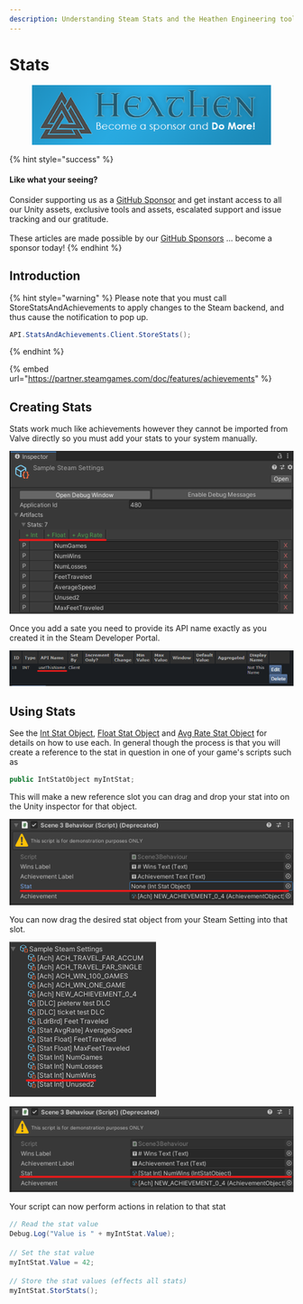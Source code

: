 ```yaml
---
description: Understanding Steam Stats and the Heathen Engineering tool kit
---
```


# Stats

<figure><img src="../../../../.gitbook/assets/512x128 Sponsor Banner.png" alt="Become a sponsor and Do More"><figcaption></figcaption></figure>

{% hint style="success" %}
#### Like what your seeing?

Consider supporting us as a [GitHub Sponsor](../../../../become-a-sponsor.md) and get instant access to all our Unity assets, exclusive tools and assets, escalated support and issue tracking and our gratitude.\
\
These articles are made possible by our [GitHub Sponsors](https://github.com/sponsors/heathen-engineering) ... become a sponsor today!
{% endhint %}

## Introduction

{% hint style="warning" %}
Please note that you must call StoreStatsAndAchievements to apply changes to the Steam backend, and thus cause the notification to pop up.

```csharp
API.StatsAndAchievements.Client.StoreStats();
```
{% endhint %}

{% embed url="https://partner.steamgames.com/doc/features/achievements" %}

## Creating Stats

Stats work much like achievements however they cannot be imported from Valve directly so you must add your stats to your system manually.

![](<../../../../.gitbook/assets/image (188) (1) (1) (1).png>)

Once you add a sate you need to provide its API name exactly as you created it in the Steam Developer Portal.

![](<../../../../.gitbook/assets/image (160) (1) (1).png>)

## Using Stats

See the [Int Stat Object](../scriptable-objects/int-stat.md), [Float Stat Object](../scriptable-objects/float-stat.md) and [Avg Rate Stat Object](../scriptable-objects/avg-rate-stat.md) for details on how to use each. In general though the process is that you will create a reference to the stat in question in one of your game's scripts such as

```csharp
public IntStatObject myIntStat;
```

This will make a new reference slot you can drag and drop your stat into on the Unity inspector for that object.

![](<../../../../.gitbook/assets/image (174) (1) (1) (1).png>)

You can now drag the desired stat object from your Steam Setting into that slot.

![](<../../../../.gitbook/assets/image (159) (1) (1) (1).png>)

![](<../../../../.gitbook/assets/image (161) (1) (1) (1) (1) (1).png>)

Your script can now perform actions in relation to that stat

```csharp
// Read the stat value
Debug.Log("Value is " + myIntStat.Value);

// Set the stat value
myIntStat.Value = 42;

// Store the stat values (effects all stats)
myIntStat.StorStats();
```

